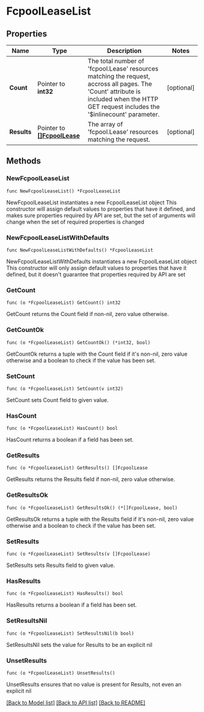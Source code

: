 # FcpoolLeaseList

## Properties

Name | Type | Description | Notes
------------ | ------------- | ------------- | -------------
**Count** | Pointer to **int32** | The total number of &#39;fcpool.Lease&#39; resources matching the request, accross all pages. The &#39;Count&#39; attribute is included when the HTTP GET request includes the &#39;$inlinecount&#39; parameter. | [optional] 
**Results** | Pointer to [**[]FcpoolLease**](fcpool.Lease.md) | The array of &#39;fcpool.Lease&#39; resources matching the request. | [optional] 

## Methods

### NewFcpoolLeaseList

`func NewFcpoolLeaseList() *FcpoolLeaseList`

NewFcpoolLeaseList instantiates a new FcpoolLeaseList object
This constructor will assign default values to properties that have it defined,
and makes sure properties required by API are set, but the set of arguments
will change when the set of required properties is changed

### NewFcpoolLeaseListWithDefaults

`func NewFcpoolLeaseListWithDefaults() *FcpoolLeaseList`

NewFcpoolLeaseListWithDefaults instantiates a new FcpoolLeaseList object
This constructor will only assign default values to properties that have it defined,
but it doesn't guarantee that properties required by API are set

### GetCount

`func (o *FcpoolLeaseList) GetCount() int32`

GetCount returns the Count field if non-nil, zero value otherwise.

### GetCountOk

`func (o *FcpoolLeaseList) GetCountOk() (*int32, bool)`

GetCountOk returns a tuple with the Count field if it's non-nil, zero value otherwise
and a boolean to check if the value has been set.

### SetCount

`func (o *FcpoolLeaseList) SetCount(v int32)`

SetCount sets Count field to given value.

### HasCount

`func (o *FcpoolLeaseList) HasCount() bool`

HasCount returns a boolean if a field has been set.

### GetResults

`func (o *FcpoolLeaseList) GetResults() []FcpoolLease`

GetResults returns the Results field if non-nil, zero value otherwise.

### GetResultsOk

`func (o *FcpoolLeaseList) GetResultsOk() (*[]FcpoolLease, bool)`

GetResultsOk returns a tuple with the Results field if it's non-nil, zero value otherwise
and a boolean to check if the value has been set.

### SetResults

`func (o *FcpoolLeaseList) SetResults(v []FcpoolLease)`

SetResults sets Results field to given value.

### HasResults

`func (o *FcpoolLeaseList) HasResults() bool`

HasResults returns a boolean if a field has been set.

### SetResultsNil

`func (o *FcpoolLeaseList) SetResultsNil(b bool)`

 SetResultsNil sets the value for Results to be an explicit nil

### UnsetResults
`func (o *FcpoolLeaseList) UnsetResults()`

UnsetResults ensures that no value is present for Results, not even an explicit nil

[[Back to Model list]](../README.md#documentation-for-models) [[Back to API list]](../README.md#documentation-for-api-endpoints) [[Back to README]](../README.md)


